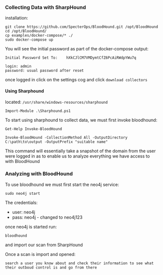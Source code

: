 

### Collecting Data with SharpHound

installation:
```
git clone https://github.com/SpecterOps/BloodHound.git /opt/BloodHound
cd /opt/BloodHound/
cp examples/docker-compose/* ./
sudo docker-compose up
```

You will see the initial password as part of the docker-compose output:
```
Initial Password Set To:    hXkCJlCM7VMDymtCfZ6PcAiRWdpYWu7q
```

```
login: admin
password: usual password after reset
```

once logged in click on the settings cog and click `download collectors`

#### Using Sharphound

located: `/usr/share/windows-resources/sharphound`

```
Import-Module .\Sharphound.ps1
```

To start using sharphound to collect data, we must first invoke bloodhound:
```
Get-Help Invoke-BloodHound
```

```
Invoke-BloodHound -CollectionMethod All -OutputDirectory C:\path\to\output -OutputPrefix "suitable name"
```

This command will essentially take a snapshot of the domain from the user were logged in as to enable us to analyze everything we have access to with BloodHound



### Analyzing with BloodHound

To use bloodhound we must first start the neo4j service:
```
sudo neo4j start
```

The credentials:
- user: neo4j 
- pass: neo4j - changed to neo4j123

once neo4j is started run:
```
bloodhound
```

and import our scan from SharpHound

Once a scan is import and opened:
```
search a user you know about and check their information to see what their outboud control is and go from there
```